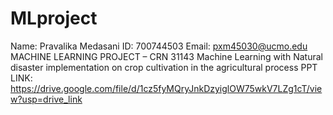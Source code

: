# MLproject
Name: Pravalika Medasani
ID: 700744503
Email: pxm45030@ucmo.edu
MACHINE LEARNING PROJECT – CRN 31143
Machine Learning with Natural disaster implementation on crop cultivation in the agricultural process PPT LINK:
https://drive.google.com/file/d/1cz5fyMQryJnkDzyiglOW75wkV7LZg1cT/view?usp=drive_link


